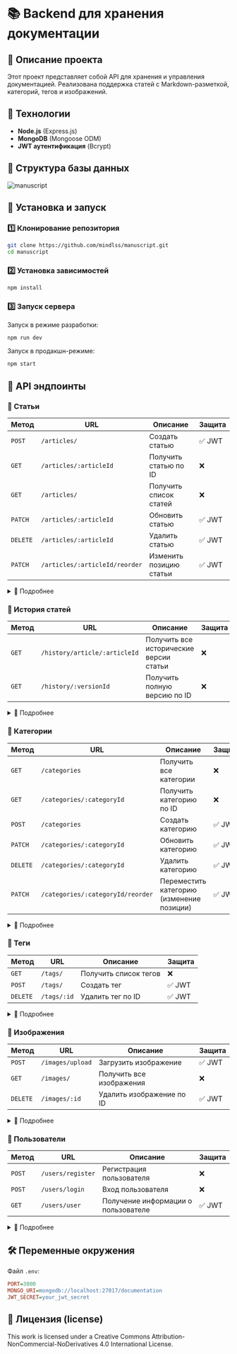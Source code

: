 # 📚 Backend для хранения документации

## 📝 Описание проекта
Этот проект представляет собой API для хранения и управления документацией. Реализована поддержка статей с Markdown-разметкой, категорий, тегов и изображений.

## 🚀 Технологии
- **Node.js** (Express.js)
- **MongoDB** (Mongoose ODM)
- **JWT аутентификация** (Bcrypt)

## 📂 Структура базы данных
![manuscript](https://github.com/user-attachments/assets/fef7b2f2-26fa-4832-8ebc-229512be8a5f)


## 🔧 Установка и запуск
### 1️⃣ Клонирование репозитория
```bash
git clone https://github.com/mindlss/manuscript.git
cd manuscript
```
### 2️⃣ Установка зависимостей
```bash
npm install
```
### 3️⃣ Запуск сервера
Запуск в режиме разработки:
```bash
npm run dev
```
Запуск в продакшн-режиме:
```bash
npm start
```

## 📌 API эндпоинты
### 🔹 Статьи

| Метод  | URL                        | Описание                       | Защита  |
|--------|----------------------------|--------------------------------|---------|
| `POST` | `/articles/`               | Создать статью                 | ✅ JWT  |
| `GET`  | `/articles/:articleId`     | Получить статью по ID          | ❌      |
| `GET`  | `/articles/`               | Получить список статей         | ❌      |
| `PATCH`| `/articles/:articleId`     | Обновить статью                | ✅ JWT  |
| `DELETE`| `/articles/:articleId`    | Удалить статью                 | ✅ JWT  |
| `PATCH`| `/articles/:articleId/reorder` | Изменить позицию статьи   | ✅ JWT  |

<details>
<summary>📄 Подробнее</summary>

## 🔹 Описание API

### 📌 Создание статьи (`POST /articles/`)

Создает новую статью. Если не указана категория, она будет помещена в "uncategorized".  
**Обязательные поля:** `title`, `content`.  
**Защита:** Требуется JWT токен.

**Пример тела запроса:**
```json
{
  "title": "myArticle",
  "category": "67bb6397ccdfe21a4a4d79cc",
  "content": "Article text content",
  "images": ["67bb0d5e3661b205d38f3ac8"],
  "tags": ["67bb60e0f184a9e9d4871c98"]
}
```

### 📌 Получение статьи (`GET /articles/:articleId`)

Возвращает статью по `articleId` с популяцией связанных данных (`category`, `author`, `images`, `tags`).  
**Защита:** Отсутствует.

**Пример ответа:**
```json
{
    "_id": "67bb61d4f184a9e9d4871c9e",
    "title": "myArticle",
    "content": "Article text content",
    "category": {
        "_id": "67bb6118f184a9e9d4871c9b",
        "name": "myCategory",
        "description": "my category description",
        "position": 1
    },
    "author": {
        "_id": "67bb606df184a9e9d4871c95",
        "username": "mindes"
    },
    "images": [
        {
            "_id": "67bb0d5e3661b205d38f3ac8",
            "name": "myImage.png",
            "url": "/uploads/1740311902658-myImage.png"
        }
    ],
    "tags": [
        {
            "_id": "67bb60e0f184a9e9d4871c98",
            "name": "myTag",
            "content": "my tag text"
        }
    ],
    "position": 1,
    "createdAt": "2025-02-23T12:00:00.000Z",
    "updatedAt": "2025-02-23T12:00:00.000Z",
    "__v": 0
}
```

### 📌 Получение списка статей (`GET /articles/`)

Возвращает список всех статей, сгруппированных по категориям.  
**Защита:** Отсутствует.

**Пример ответа:**
```json
{
    "Uncategorized": {
        "description": "Articles without category",
        "position": 0,
        "articles": [
            {
                "_id": "67bb61d4f184a9e9d4871c9e",
                "title": "article1",
                "position": 1
            }
        ]
    },
    "myCategory": {
        "description": "Description of my category",
        "position": 1,
        "articles": [
            {
                "_id": "67bb63bbccdfe21a4a4d79cf",
                "title": "article2",
                "position": 1
            },
            {
                "_id": "67bb62bfcgdg22ydjs337dgf",
                "title": "article3",
                "position": 2
            }
        ]
    }
}
```

### 📌 Обновление статьи (`PATCH /articles/:articleId`)

Обновляет статью по `articleId`.  
**Защита:** Требуется JWT токен.

**Пример тела запроса:**
```json
{
  "title": "Updated Article Title",
  "category": "60d0fe4f5311236168a109cd"
}
```

### 📌 Удаление статьи (`DELETE /articles/:articleId`)

Удаляет статью и корректирует позиции оставшихся статей в категории.  
**Защита:** Требуется JWT токен.

**Пример ответа:**
```json
{
  "message": "The article has been removed and the order has been updated"
}
```

### 📌 Изменение позиции статьи (`PATCH /articles/:articleId/reorder`)

Меняет порядок статьи внутри категории. Если указанная позиция некорректна, выдаст ошибку.  
**Защита:** Требуется JWT токен.

**Пример тела запроса:**
```json
{
  "newPosition": 2
}
```

</details>

### 🔹 История статей

| Метод  | URL                                | Описание                              | Защита  |
|--------|------------------------------------|---------------------------------------|---------|
| `GET`  | `/history/article/:articleId`             | Получить все исторические версии статьи | ❌      |
| `GET`  | `/history/:versionId`                     | Получить полную версию по ID         | ❌      |

<details>
<summary>📄 Подробнее</summary>

## 🔹 Описание API

### 📌 Получение всех исторических версий статьи (`GET /article/:articleId`)

Возвращает все исторические версии статьи по её ID с полями `_id` и `editedAt`.  
**Обязательные параметры:** `articleId` (ID статьи).  
**Ответ:** Список исторических версий, отсортированных по дате изменения.  
**Пример ответа:**
```json
[
  {
    "_id": "60d5f8f8c6e3b9b1d4b8e6e4",
    "editedAt": "2025-02-23T10:00:00Z"
  },
  {
    "_id": "60d5f8f8c6e3b9b1d4b8e6e5",
    "editedAt": "2025-02-22T15:00:00Z"
  }
]
```

### 📌 Получение полной версии статьи по ID исторической версии (`GET /:versionId`)

Возвращает полную информацию об исторической версии статьи по её ID.  
**Обязательные параметры:** `versionId` (ID версии).  
**Ответ:** Полная версия статьи с данными об изменениях.  
**Пример ответа:**
```json
{
    "_id": "67be2483334a42f46cae6903",
    "article": "67bb61d4f184a9e9d4871c9e",
    "content": "Old content of article",
    "author": "60d0fe4f5311236168a109ca",
    "editor": "67bb606df184a9e9d4871c95",
    "images": [
        "67bb0d5e3661b205d38f3ac8"
    ],
    "tags": [
        "67bb60e0f184a9e9d4871c98"
    ],
    "editedAt": "2025-02-25T20:13:55.533Z",
    "createdAt": "2025-02-25T20:13:55.555Z",
    "updatedAt": "2025-02-25T20:13:55.555Z",
    "__v": 0
}
```

</details>

### 🔹 Категории

| Метод  | URL                          | Описание                                        | Защита   |
|--------|------------------------------|-------------------------------------------------|----------|
| `GET`  | `/categories`                | Получить все категории                         | ❌       |
| `GET`  | `/categories/:categoryId`            | Получить категорию по ID                       | ❌       |
| `POST` | `/categories`                | Создать категорию                              | ✅ JWT   |
| `PATCH`| `/categories/:categoryId`            | Обновить категорию                             | ✅ JWT   |
| `DELETE`| `/categories/:categoryId`           | Удалить категорию                              | ✅ JWT   |
| `PATCH`| `/categories/:categoryId/reorder`    | Переместить категорию (изменение позиции)      | ✅ JWT   |

<details>
<summary>📄 Подробнее</summary>

## 🔹 Описание API

### 📌 Получить все категории (`GET /categories`)

Возвращает список всех категорий.  
**Требуется:** Нет.  
**Защита:** Отсутствует.

**Пример запроса:**
```bash
GET /categories
```

**Пример ответа:**
```json
[
  {
    "_id": "60d0fe4f5311236168a109ca",
    "name": "Category 1",
    "description": "Description for category 1",
    "position": 1
  },
  {
    "_id": "60d0fe4f5311236168a109cb",
    "name": "Category 2",
    "description": "Description for category 2",
    "position": 2
  }
]
```

### 📌 Получить категорию по ID (`GET /categories/:categoryId`)

Возвращает информацию о категории по ID.  
**Требуется:** ID категории в параметрах URL.  
**Защита:** Отсутствует.

**Пример запроса:**
```bash
GET /categories/60d0fe4f5311236168a109ca
```

**Пример ответа:**
```json
{
  "_id": "60d0fe4f5311236168a109ca",
  "name": "Category 1",
  "description": "Description for category 1",
  "position": 1
}
```

### 📌 Создать категорию (`POST /categories`)

Создает новую категорию. Для создания требуется передать название категории и описание.  
**Требуется:** Поля `name`, `description`.  
**Защита:** JWT токен в заголовке.

**Пример запроса:**
```bash
POST /categories
Authorization: Bearer your_jwt_token_here
Content-Type: application/json
{
  "name": "New Category",
  "description": "Description for new category"
}
```

**Пример ответа:**
```json
{
  "_id": "60d0fe4f5311236168a109cc",
  "name": "New Category",
  "description": "Description for new category",
  "position": 3
}
```

### 📌 Обновить категорию (`PATCH /categories/:categoryId`)

Обновляет категорию по ID.  
**Требуется:** ID категории в параметрах URL.  
**Защита:** JWT токен в заголовке.

**Пример запроса:**
```bash
PATCH /categories/60d0fe4f5311236168a109ca
Authorization: Bearer your_jwt_token_here
Content-Type: application/json
{
  "name": "Updated Category",
  "description": "Updated description"
}
```

**Пример ответа:**
```json
{
  "_id": "60d0fe4f5311236168a109ca",
  "name": "Updated Category",
  "description": "Updated description",
  "position": 1
}
```

### 📌 Удалить категорию (`DELETE /categories/:categoryId`)

Удаляет категорию по ID. После удаления пересчитываются позиции категорий.  
**Требуется:** ID категории в параметрах URL.  
**Защита:** JWT токен в заголовке.

**Пример запроса:**
```bash
DELETE /categories/60d0fe4f5311236168a109ca
Authorization: Bearer your_jwt_token_here
```

**Пример ответа:**
```json
{
  "message": "Category deleted"
}
```

### 📌 Переместить категорию (`PATCH /categories/:categoryId/reorder`)

Изменяет позицию категории. Для этого требуется новый номер позиции.  
**Требуется:** ID категории в параметрах URL, новое значение позиции в теле запроса.  
**Защита:** JWT токен в заголовке.

**Пример запроса:**
```bash
PATCH /categories/60d0fe4f5311236168a109ca/reorder
Authorization: Bearer your_jwt_token_here
Content-Type: application/json
{
  "newPosition": 2
}
```

**Пример ответа:**
```json
{
  "_id": "60d0fe4f5311236168a109ca",
  "name": "Updated Category",
  "description": "Updated description",
  "position": 2
}
```

</details>

### 🔹 Теги

| Метод  | URL                        | Описание                       | Защита  |
|--------|----------------------------|--------------------------------|---------|
| `GET`  | `/tags/`                   | Получить список тегов          | ❌      |
| `POST` | `/tags/`                   | Создать тег                    | ✅ JWT  |
| `DELETE`| `/tags/:id`               | Удалить тег по ID              | ✅ JWT  |

<details>
<summary>📄 Подробнее</summary>

## 🔹 Описание API

### 📌 Получение списка тегов (`GET /tags/`)

Возвращает список всех тегов.  
**Защита:** Отсутствует.

**Пример ответа:**
```json
[
  {
    "_id": "60d0fe4f5311236168a109ca",
    "name": "Tech",
    "content": "Articles about technology"
  },
  {
    "_id": "60d0fe4f5311236168a109cb",
    "name": "Science",
    "content": "Articles about science"
  }
]
```

### 📌 Создание тега (`POST /tags/`)

Создает новый тег.  
**Защита:** Требуется JWT токен.

**Пример тела запроса:**
```json
{
  "name": "Tech",
  "content": "Articles about technology"
}
```

### 📌 Удаление тега по ID (`DELETE /tags/:id`)

Удаляет тег по `id`.  
**Защита:** Требуется JWT токен.

**Пример ответа:**
```json
{
  "message": "Tag deleted"
}
```

</details>

### 🔹 Изображения

| Метод  | URL                        | Описание                       | Защита  |
|--------|----------------------------|--------------------------------|---------|
| `POST` | `/images/upload`           | Загрузить изображение          | ✅ JWT  |
| `GET`  | `/images/`                 | Получить все изображения       | ❌      |
| `DELETE`| `/images/:id`             | Удалить изображение по ID      | ✅ JWT  |

<details>
<summary>📄 Подробнее</summary>

## 🔹 Описание API

### 📌 Загрузка изображения (`POST /images/upload`)

Загружает изображение. Файл отправляется в теле запроса.  
**Требуется поле:** `image` (файл).  
**Защита:** Требуется JWT токен.

**Пример запроса:**
```bash
POST /images/upload
Content-Type: multipart/form-data
image: [file]
```

**Пример ответа:**
```json
{
  "_id": "60d0fe4f5311236168a109ca",
  "name": "example.jpg",
  "url": "/uploads/1632899456000-example.jpg"
}
```

### 📌 Получение всех изображений (`GET /images/`)

Возвращает список всех изображений.  
**Защита:** Отсутствует.

**Пример ответа:**
```json
[
  {
    "_id": "60d0fe4f5311236168a109ca",
    "name": "example.jpg",
    "url": "/uploads/1632899456000-example.jpg"
  },
  {
    "_id": "60d0fe4f5311236168a109cb",
    "name": "another_image.png",
    "url": "/uploads/1632899456001-another_image.png"
  }
]
```

### 📌 Удаление изображения по ID (`DELETE /images/:id`)

Удаляет изображение по `id`.  
**Защита:** Требуется JWT токен.

**Пример ответа:**
```json
{
  "message": "Image deleted"
}
```

</details>

### 🔹 Пользователи

| Метод  | URL                        | Описание                       | Защита  |
|--------|----------------------------|--------------------------------|---------|
| `POST` | `/users/register`          | Регистрация пользователя       | ❌      |
| `POST` | `/users/login`             | Вход пользователя              | ❌      |
| `GET`  | `/users/user`              | Получение информации о пользователе | ✅ JWT  |

<details>
<summary>📄 Подробнее</summary>

## 🔹 Описание API

### 📌 Регистрация пользователя (`POST /users/register`)

Регистрирует нового пользователя. Для регистрации требуется передать имя пользователя и пароль.  
**Требуется поле:** `username`, `password`.  
**Защита:** Отсутствует.

**Пример запроса:**
```bash
POST /users/register
Content-Type: application/json
{
  "username": "john_doe",
  "password": "password123"
}
```

**Пример ответа:**
```json
{
  "_id": "60d0fe4f5311236168a109ca",
  "username": "john_doe"
}
```

### 📌 Вход пользователя (`POST /users/login`)

Выполняет аутентификацию пользователя, возвращая JWT токен.  
**Требуется поле:** `username`, `password`.  
**Защита:** Отсутствует.

**Пример запроса:**
```bash
POST /users/login
Content-Type: application/json
{
  "username": "john_doe",
  "password": "password123"
}
```

**Пример ответа:**
```json
{
  "token": "your_jwt_token_here"
}
```

### 📌 Получение информации о пользователе (`GET /users/user`)

Получает информацию о текущем пользователе, для этого требуется передать JWT токен в заголовках.  
**Требуется:** JWT токен в заголовке `Authorization: Bearer <token>`.  
**Защита:** JWT токен обязательный.

**Пример запроса:**
```bash
GET /users/user
Authorization: Bearer your_jwt_token_here
```

**Пример ответа:**
```json
{
  "_id": "60d0fe4f5311236168a109ca",
  "username": "john_doe"
}
```

</details>

## 🛠 Переменные окружения
Файл `.env`:
```ini
PORT=3000
MONGO_URI=mongodb://localhost:27017/documentation
JWT_SECRET=your_jwt_secret
```

## 📜 Лицензия (license)
This work is licensed under a Creative Commons Attribution-NonCommercial-NoDerivatives 4.0 International License.

